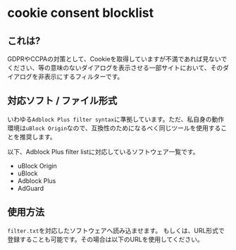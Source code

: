 # cookie consent blocklist

## これは?

GDPRやCCPAの対策として、Cookieを取得していますが不満であれば見ないでください、等の意味のないダイアログを表示させる一部サイトにおいて、そのダイアログを非表示にするフィルターです。

## 対応ソフト / ファイル形式

いわゆる`Adblock Plus filter syntax`に準拠しています。ただ、私自身の動作環境は`uBlock Origin`なので、互換性のためになるべく同じツールを使用することを推奨します。

以下、Adblock Plus filter listに対応しているソフトウェア一覧です。

- uBlock Origin
- uBlock
- Adblock Plus
- AdGuard

## 使用方法

`filter.txt`を対応したソフトウェアへ読み込ませます。
もしくは、URL形式で登録することも可能です。その場合は以下のURLを使用してください。

